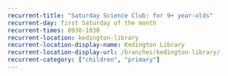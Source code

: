 ```yaml
---
recurrent-title: "Saturday Science Club: for 9+ year-olds"
recurrent-day: first Saturday of the month
recurrent-times: 0930-1030
recurrent-location: kedington-library
recurrent-location-display-name: Kedington Library
recurrent-location-display-url: /branches/kedington-library/
recurrent-category: ["children", "primary"]
---
```

